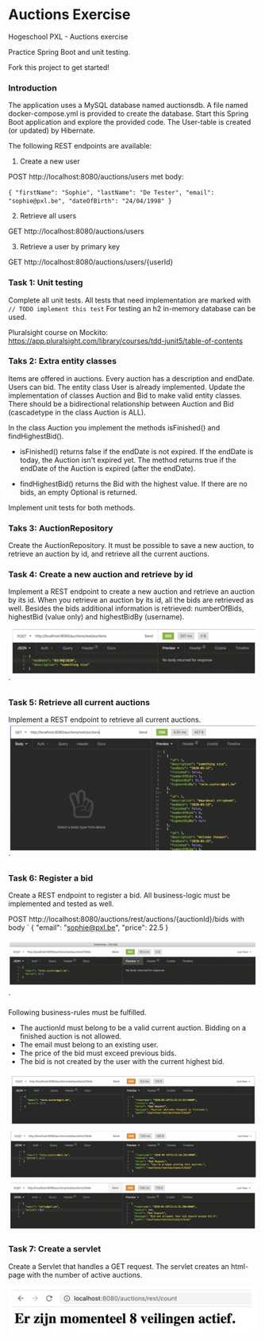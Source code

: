 # Auctions Exercise
Hogeschool PXL - Auctions exercise

Practice Spring Boot and unit testing.

Fork this project to get started!

### Introduction

The application uses a MySQL database named auctionsdb.
A file named docker-compose.yml is provided to create the database.
Start this Spring Boot application and explore the provided code.
The User-table is created (or updated) by Hibernate.

The following REST endpoints are available:

1. Create a new user

POST http://localhost:8080/auctions/users
met body:

`{
"firstName": "Sophie",
"lastName": "De Tester",
"email": "sophie@pxl.be",
"dateOfBirth": "24/04/1998"
}`

2. Retrieve all users

GET http://localhost:8080/auctions/users
   

3. Retrieve a user by primary key

GET http://localhost:8080/auctions/users/{userId}

### Task 1: Unit testing

Complete all unit tests. All tests that need implementation are marked with `// TODO implement this test`
For testing an h2 in-memory database can be used.

Pluralsight course on Mockito: https://app.pluralsight.com/library/courses/tdd-junit5/table-of-contents

### Taks 2: Extra entity classes

Items are offered in auctions. Every auction has a description and endDate.
Users can bid. The entity class User is already implemented.
Update the implementation of classes Auction and Bid to make valid entity classes.
There should be a bidirectional relationship between Auction and Bid (cascadetype in the
class Auction is ALL).

In the class Auction you implement the methods isFinished() and findHighestBid().

- isFinished() returns false if the endDate is not expired. If the endDate is today, the Auction isn't expired yet. The method returns true if the endDate of the Auction is expired (after the endDate).
   
- findHighestBid() returns the Bid with the highest value. If there are no bids, an empty Optional is returned.
  
Implement unit tests for both methods.

### Taks 3: AuctionRepository

Create the AuctionRepository. It must be possible to save a new auction, to retrieve an
auction by id, and retrieve all the current auctions.

### Task 4: Create a new auction and retrieve by id

Implement a REST endpoint to create a new auction and retrieve an auction by its id.
When you retrieve an auction by its id, all the bids are retrieved as well.
Besides the bids additional information is retrieved:  numberOfBids, highestBid (value only) and highestBidBy (username).

![Count servlet](./documentation/images/auctions_1.png)`

### Task 5: Retrieve all current auctions

Implement a REST endpoint to retrieve all current auctions.
![Count servlet](./documentation/images/auctions_2.png)`

### Task 6: Register a bid

Create a REST endpoint to register a bid. All business-logic must be implemented and tested as well. 

POST http://localhost:8080/auctions/rest/auctions/{auctionId}/bids with body
`
{
"email": "sophie@pxl.be",
"price": 22.5
}

![Count servlet](./documentation/images/auctions_3.png)`

Following business-rules must be fulfilled.

- The auctionId must belong to be a valid current auction. Bidding on a finished auction is not allowed.
- The email must belong to an existing user.
- The price of the bid must exceed previous bids.
- The bid is not created by the user with the current highest bid.

![Count servlet](./documentation/images/auctions_4.png)
![Count servlet](./documentation/images/auctions_5.png)
![Count servlet](./documentation/images/auctions_6.png)

### Task 7: Create a servlet

Create a Servlet that handles a GET request. The servlet creates an html-page with the
number of active auctions.

![Count servlet](./documentation/images/auctions_7.png)
